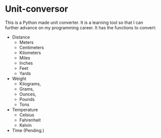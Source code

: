 # Unit-conversor

This is a Python made unit converter. It is a learning tool so that I can further advance on my programming career. It has the functions to convert:
- Distance
    * Meters
    * Centimeters
    * Kilometers
    * Miles
    * Inches
    * Feet
    * Yards 
- Weight
    * Kilograms,
    * Grams,
    * Ounces,
    * Pounds
    * Tons
- Temperature
    * Celsius
    * Fahrenheit
    * Kelvin
- Time (Pending.)
